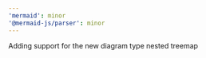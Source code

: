 ```yaml
---
'mermaid': minor
'@mermaid-js/parser': minor
---
```


Adding support for the new diagram type nested treemap
